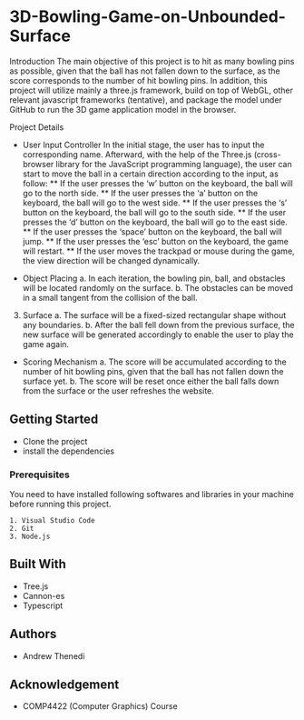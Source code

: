 # 3D-Bowling-Game-on-Unbounded-Surface

Introduction
The main objective of this project is to hit as many bowling pins as possible, given that
the ball has not fallen down to the surface, as the score corresponds to the number of hit bowling
pins. In addition, this project will utilize mainly a three.js framework, build on top of WebGL,
other relevant javascript frameworks (tentative), and package the model under GitHub to run the
3D game application model in the browser.

Project Details
* User Input Controller
In the initial stage, the user has to input the corresponding name. Afterward, with the help of the Three.js (cross-browser library for the JavaScript programming language), the user can start to move the ball in a certain direction according to the input, as follow:
** If the user presses the ‘w’ button on the keyboard, the ball will go to the north side.
** If the user presses the ‘a’ button on the keyboard, the ball will go to the west side.
** If the user presses the ‘s’ button on the keyboard, the ball will go to the south side.
** If the user presses the ‘d’ button on the keyboard, the ball will go to the east side.
** If the user presses the ‘space’ button on the keyboard, the ball will jump.
** If the user presses the ‘esc’ button on the keyboard, the game will restart.
** If the user moves the trackpad or mouse during the game, the view direction will be changed dynamically.

* Object Placing
a. In each iteration, the bowling pin, ball, and obstacles will be located randomly on
the surface.
b. The obstacles can be moved in a small tangent from the collision of the ball.
3. Surface
a. The surface will be a fixed-sized rectangular shape without any boundaries.
b. After the ball fell down from the previous surface, the new surface will be
generated accordingly to enable the user to play the game again.

* Scoring Mechanism
a. The score will be accumulated according to the number of hit bowling pins, given
that the ball has not fallen down the surface yet.
b. The score will be reset once either the ball falls down from the surface or the user
refreshes the website.


## Getting Started

* Clone the project
* install the dependencies 

### Prerequisites

You need to have installed following softwares and libraries in your machine before running this project.

```
1. Visual Studio Code
2. Git
3. Node.js
```

## Built With

* Tree.js
* Cannon-es
* Typescript

## Authors

* Andrew Thenedi

## Acknowledgement
* COMP4422 (Computer Graphics) Course
